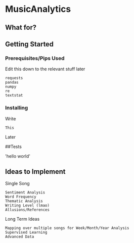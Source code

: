 # MusicAnalytics

## What for?

## Getting Started

### Prerequisites/Pips Used
Edit this down to the relevant stuff later
```
requests
pandas
numpy
re
textstat
```

### Installing

Write

```
This
```

Later

##Tests

'hello world'

## Ideas to Implement

Single Song
```
Sentiment Analysis
Word Frequency
Thematic Analysis
Writing Level (lmao)
Allusions/References
```

Long Term Ideas
```
Mapping over multiple songs for Week/Month/Year Analysis
Supervised Learning
Advanced Data
```
